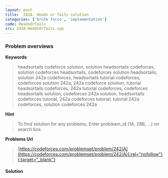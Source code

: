 ```yaml
---
layout: post
title:  242A. Heads or Tails solution
categories: ['brute force', 'implementation']
code: HeadsOrTails
src: 242A-HeadsOrTails.cpp
---
```

### **Problem overviews**

**Keywords**
> headsortails codeforce solution, solution headsortails codeforces, solution codeforces headsortails, codeforces solution headsortails, solution 242a codeforces, headsortails tutorial codeforces, codeforces solution 242a, 242a codeforce solution, tutorial headsortails codeforces, 242a tutorial codeforces, codeforces headsortails solution, codeforces 242a solution, headsortails codeforces tutorial, 242a codeforces tutorial, tutorial 242a codeforces, solution codeforces 242a

**Hint**
> To find solution for any problems, Enter probleam_id (1A, 28B, ...) on search box. 

**Problems Url**
> [https://codeforces.com/problemset/problem/242/A](https://codeforces.com/problemset/problem/242/A){:rel="nofollow"}{:target="_blank"}

#### **Solution**



